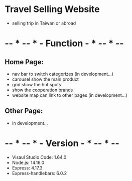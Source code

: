 # Travel Selling Website 
- selling trip in Taiwan or abroad

# -- * -- * - Function - * -- * --
## Home Page:
- nav bar to switch categorizes (in development...)
- carousel show the main product 
- grid show the hot spots
- show the cooperation brands
- website map can link to other pages (in development...)

## Other Page:
- in development...

# -- * -- * - Version - * -- * --
- Visaul Studio Code: 1.64.0
- Node.js: 14.16.0
- Express: 4.17.3 
- Express-handlebars: 6.0.2

